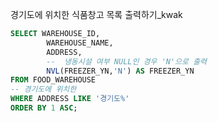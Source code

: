 경기도에 위치한 식품창고 목록 출력하기_kwak

```sql
SELECT WAREHOUSE_ID,
        WAREHOUSE_NAME,
        ADDRESS,
        --  냉동시설 여부 NULL인 경우 'N'으로 출력
        NVL(FREEZER_YN,'N') AS FREEZER_YN
FROM FOOD_WAREHOUSE
-- 경기도에 위치한
WHERE ADDRESS LIKE '경기도%'
ORDER BY 1 ASC;
```


